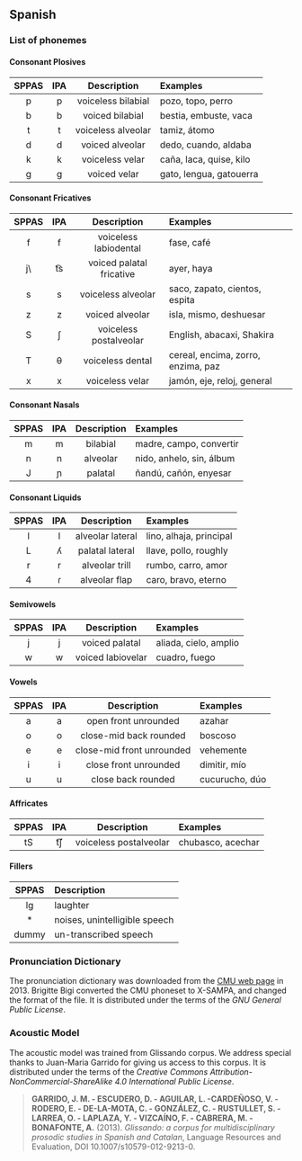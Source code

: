 ## Spanish

### List of phonemes

#### Consonant Plosives

| SPPAS |  IPA  | Description           | Examples                |
|:-----:|:-----:|:---------------------:|:------------------------|
|   p   |   p   | voiceless bilabial    | pozo, topo, perro       |
|   b   |   b   | voiced bilabial       | bestia, embuste, vaca   |
|   t   |   t   | voiceless alveolar    | tamiz, átomo            |
|   d   |   d   | voiced alveolar       | dedo, cuando, aldaba    |
|   k   |   k   | voiceless velar       | caña, laca, quise, kilo |
|   g   |   g   | voiced velar          | gato, lengua, gatouerra |


#### Consonant Fricatives

| SPPAS |  IPA  | Description              | Examples     |
|:-----:|:-----:|:------------------------:|:-------------|
|   f   |   f   | voiceless labiodental    | fase, café                    |
|  j\   |  t͡s   | voiced palatal fricative | ayer, haya  |
|   s   |   s   | voiceless alveolar       | saco, zapato, cientos, espita |
|   z   |   z   | voiced alveolar          | isla, mismo, deshuesar        |
|   S   |   ʃ   | voiceless postalveolar   | English, abacaxi, Shakira     |
|   T   |   θ   | voiceless dental         | cereal, encima, zorro, enzima, paz |
|   x   |   x   | voiceless velar          | jamón, eje, reloj, general    |


#### Consonant Nasals

| SPPAS |  IPA  | Description            | Examples                  |
|:-----:|:-----:|:----------------------:|:--------------------------|
|   m   |   m   | bilabial               | madre, campo, convertir   |
|   n   |   n   | alveolar               | nido, anhelo, sin, álbum  |
|   J   |   ɲ   | palatal                | ñandú, cañón, enyesar     |


#### Consonant Liquids

| SPPAS |  IPA  | Description            | Examples  |
|:-----:|:-----:|:----------------------:|:----------|
|   l   |   l   | alveolar lateral       | lino, alhaja, principal |
|   L   |   ʎ   | palatal lateral        | llave, pollo, roughly   |
|   r   |   r   | alveolar trill         | rumbo, carro, amor      |
|   4   |   ɾ   | alveolar flap          | caro, bravo, eterno     |


#### Semivowels

| SPPAS |  IPA  | Description            | Examples              |
|:-----:|:-----:|:----------------------:|:----------------------|
|   j   |   j   | voiced palatal         | aliada, cielo, amplio |
|   w   |   w   | voiced labiovelar      | cuadro, fuego         | 


#### Vowels

| SPPAS |  IPA  | Description               | Examples        |
|:-----:|:-----:|:-------------------------:|:----------------|
|   a   |   a   | open front unrounded      | azahar          |
|   o   |   o   | close-mid back rounded    | boscoso         |
|   e   |   e   | close-mid front unrounded | vehemente       |
|   i   |   i   | close front unrounded     | dimitir, mío    |
|   u   |   u   | close back rounded        | cucurucho, dúo  |


#### Affricates

| SPPAS |  IPA  | Description               | Examples                |
|:-----:|:-----:|:-------------------------:|:------------------------|
|  tS   |  t͡ʃ   | voiceless postalveolar    | chubasco, acechar       |


#### Fillers

| SPPAS | Description                     | 
|:-----:|:--------------------------------|
| lg    |  laughter                       |
| *     |  noises, unintelligible speech  |
| dummy |  un-transcribed speech          |


### Pronunciation Dictionary

The pronunciation dictionary was downloaded from the 
[CMU web page](http://www.speech.cs.cmu.edu/) in 2013. 
Brigitte Bigi converted the CMU phoneset to X-SAMPA, and changed the format
of the file.
It is distributed under the terms of the *GNU General Public License*.


### Acoustic Model

The acoustic model was trained from Glissando corpus. We address special
thanks to Juan-Maria Garrido for giving us access to this corpus.
It is distributed under the terms of the 
*Creative Commons Attribution-NonCommercial-ShareAlike 4.0 International Public License*.

>**GARRIDO, J. M. - ESCUDERO, D. - AGUILAR, L. -CARDEÑOSO, V. - RODERO, E. - DE-LA-MOTA, C. - GONZÁLEZ, C. - RUSTULLET, S. - LARREA, O. - LAPLAZA, Y. - VIZCAÍNO, F. - CABRERA, M. - BONAFONTE, A.** (2013).
>*Glissando: a corpus for multidisciplinary prosodic studies in Spanish and Catalan*,
>Language Resources and Evaluation, DOI 10.1007/s10579-012-9213-0.
